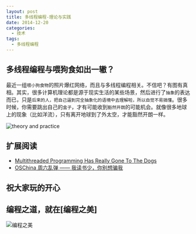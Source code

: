```yaml
---
layout: post
title: 多线程编程-理论与实践
date: 2014-12-20
categories:
  - 技术
tags:
  - 多线程编程
---
```

## 多线程编程与喂狗食如出一辙？

最近一组`喂小狗食物`的照片爆红网络，而且与多线程编程相关。不信吧？有图有真相。其实，很多计算机理论都是源于现实生活的某些场景，然后进行了`抽象`的表达而已，只是`后来的人，把自己逼到完全抽象化的语境中去理解啦，所以自觉不易搞懂`。很多时候，你需要跳出自己的`盒子`，才有可能收到`豁然开朗`的可能机会。就像很多地球上的现象（比如洋流），只有离开地球到了外太空，才能豁然开朗一样。

![theory and practice](/img/article/12/014-12-20-03-multithread.png)


## 扩展阅读

* [Multithreaded Programming Has Really Gone To The Dogs](http://highscalability.com/blog/2014/12/16/multithreaded-programming-has-really-gone-to-the-dogs.html)
* [OSChina 周六乱弹 —— 我读书少，你别想骗我](http://my.oschina.net/xxiaobian/blog/358273)

## 祝大家玩的开心

## 编程之道，就在[编程之美]

![编程之美](/img/weixin_qr.jpg)

